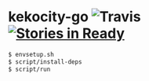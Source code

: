 # kekocity-go ![Travis](https://img.shields.io/travis/iiegor/kekocity-go.svg) [![Stories in Ready](https://badge.waffle.io/kekocity/kekocity-go.png?label=ready&title=Ready)](https://waffle.io/kekocity/kekocity-go)
```sh
$ envsetup.sh
$ script/install-deps
$ script/run
```
